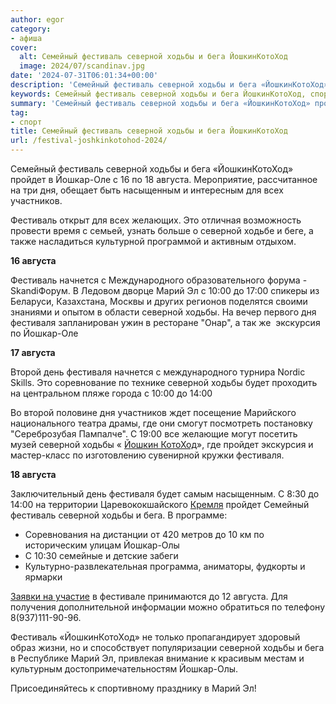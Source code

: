 ```yaml
---
author: egor
category:
- афиша
cover:
  alt: Семейный фестиваль северной ходьбы и бега ЙошкинКотоХод
  image: 2024/07/scandinav.jpg
date: '2024-07-31T06:01:34+00:00'
description: 'Семейный фестиваль северной ходьбы и бега «ЙошкинКотоХод» пройдет в Йошкар-Оле с 16 по 18 августа. Мероприятие, рассчитанное на три дня, обещает быть...'
keywords: Семейный фестиваль северной ходьбы и бега ЙошкинКотоХод, спорт, северной, ходьбы, фестиваль, августа, йошкар, фестиваля, бега, пройдет, дня, марий, семейный, йошкинкотоход, оле, насыщенным, участников
summary: 'Семейный фестиваль северной ходьбы и бега «ЙошкинКотоХод» пройдет в Йошкар-Оле с 16 по 18 августа. Мероприятие, рассчитанное на три дня, обещает быть...'
tag:
- спорт
title: Семейный фестиваль северной ходьбы и бега ЙошкинКотоХод
url: /festival-joshkinkotohod-2024/
---
```


Семейный фестиваль северной ходьбы и бега «ЙошкинКотоХод»  пройдет в Йошкар-Оле с 16 по 18 августа. Мероприятие, рассчитанное на три дня, обещает быть насыщенным и интересным для всех участников.

Фестиваль открыт для всех желающих. Это отличная возможность провести время с семьей, узнать больше о северной ходьбе и беге, а также насладиться культурной программой и активным отдыхом.

**16 августа**

Фестиваль начнется с Международного образовательного форума \- SkandiФорум. В Ледовом дворце Марий Эл с 10:00 до 17:00 спикеры из Беларуси, Казахстана, Москвы и других регионов поделятся своими знаниями и опытом в области северной ходьбы. На вечер первого дня фестиваля запланирован ужин в ресторане "Онар", а так же  экскурсия по Йошкар-Оле

**17 августа**

Второй день фестиваля начнется с международного турнира Nordic Skills. Это соревнование по технике северной ходьбы будет проходить на центральном пляже города с 10:00 до 14:00

Во второй половине дня участников ждет посещение Марийского национального театра драмы, где они смогут посмотреть постановку "Сереброзубая Пампалче". С 19:00 все желающие могут посетить музей северной ходьбы « [Йошкин КотоХод](/joshkin-kotohod/)», где пройдет экскурсия и мастер-класс по изготовлению сувенирной кружки фестиваля.

**18 августа**

Заключительный день фестиваля будет самым насыщенным. С 8:30 до 14:00 на территории Царевококшайского [Кремля](/marijskij-kreml/) пройдет Семейный фестиваль северной ходьбы и бега. В программе:

- Соревнования на дистанции от 420 метров до 10 км по историческим улицам Йошкар-Олы
- С 10:30 семейные и детские забеги
- Культурно-развлекательная программа, аниматоры, фудкорты и ярмарки

[Заявки на участие](https://orgeo.ru/event/cotoxod) в фестивале принимаются до 12 августа. Для получения дополнительной информации можно обратиться по телефону 8(937)111-90-96.

Фестиваль «ЙошкинКотоХод» не только пропагандирует здоровый образ жизни, но и способствует популяризации северной ходьбы и бега в Республике Марий Эл, привлекая внимание к красивым местам и культурным достопримечательностям Йошкар-Олы.

Присоединяйтесь к спортивному празднику в Марий Эл!